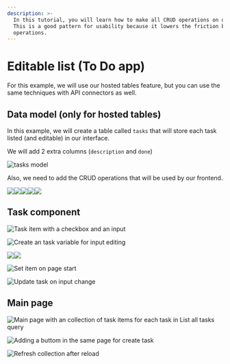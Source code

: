 ```yaml
---
description: >-
  In this tutorial, you will learn how to make all CRUD operations on one page.
  This is a good pattern for usability because it lowers the friction between
  operations.
---
```


# Editable list (To Do app)

For this example, we will use our hosted tables feature, but you can use the same techniques with API connectors as well.

## Data model (only for hosted tables)

In this example, we will create a table called `tasks` that will store each task listed (and editable) in our interface.

We will add 2 extra columns (`description` and `done`)

![tasks model](<../../.gitbook/assets/image (59).png>)

Also, we need to add the CRUD operations that will be used by our frontend.

![](<../../.gitbook/assets/image (67).png>)![](<../../.gitbook/assets/image (64).png>)![](<../../.gitbook/assets/image (69).png>)![](<../../.gitbook/assets/image (70).png>)![](<../../.gitbook/assets/image (51).png>)

## Task component

![Task item with a checkbox and an input](<../../.gitbook/assets/image (62) (1).png>)

![Create an task variable for input editing](<../../.gitbook/assets/image (50).png>)

![](<../../.gitbook/assets/image (65).png>)![](<../../.gitbook/assets/image (68).png>)

![Set item on page start](<../../.gitbook/assets/image (52).png>)

![Update task on input change](<../../.gitbook/assets/image (60).png>)

## Main page

![Main page with an collection of task items for each task in List all tasks query](<../../.gitbook/assets/image (58).png>)

![Adding a buttom in the same page for create task](<../../.gitbook/assets/image (66).png>)

![Refresh collection after reload](<../../.gitbook/assets/image (61) (1).png>)

